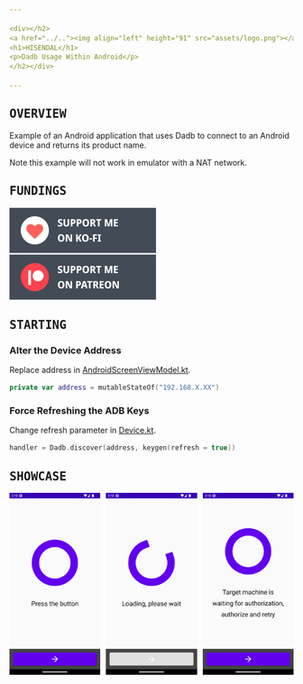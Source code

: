```yaml
---

<div></h2>
<a href="../.."><img align="left" height="91" src="assets/logo.png"></a>
<h1>HISENDAL</h1>
<p>Dadb Usage Within Android</p>
</h2></div>

---
```


<!--
<h2><samp>COVERAGE</samp></h2>
<h2><samp>DOWNLOAD</samp></h2>
<h2><samp>EXAMPLES</samp></h2>
<h2><samp>GUIDANCE</samp></h2>
<h2><samp>IGNITION</samp></h2>
<h2><samp>OVERVIEW</samp></h2>
<h2><samp>PICTURES</samp></h2>
<h2><samp>SHOWCASE</samp></h2>
<h2><samp>STARTING</samp></h2>
-->

<h2><samp>OVERVIEW</samp></h2>

Example of an Android application that uses Dadb to connect to an Android device and returns its product name.

Note this example will not work in emulator with a NAT network.

<h2><samp>FUNDINGS</samp></h2>

<a href="../.." target="_blank"><img src="https://raw.githubusercontent.com/sharpordie/mybadges/main/src/kofi.svg" width="260"></a>
<a href="../.." target="_blank"><img src="https://raw.githubusercontent.com/sharpordie/mybadges/main/src/patreon.svg" width="260"></a>

<h2><samp>STARTING</samp></h2>

### Alter the Device Address

Replace address in [AndroidScreenViewModel.kt](app/src/main/java/com/example/hisendal/AndroidScreenViewModel.kt).

```kotlin
private var address = mutableStateOf("192.168.X.XX")
```

### Force Refreshing the ADB Keys

Change refresh parameter in [Device.kt](app/src/main/java/com/example/hisendal/Device.kt).

```kotlin
handler = Dadb.discover(address, keygen(refresh = true))
```

<h2><samp>SHOWCASE</samp></h2>

<div><a href="assets/img1.png"><img src="assets/img1.png" width="32%"/></a><a><img src="assets/none.png" width="2%"/></a><a href="assets/img2.png"><img src="assets/img2.png" width="32%"/></a><a><img src="assets/none.png" width="2%"/></a><a href="assets/img3.png"><img src="assets/img3.png" width="32%"/></a></div>
